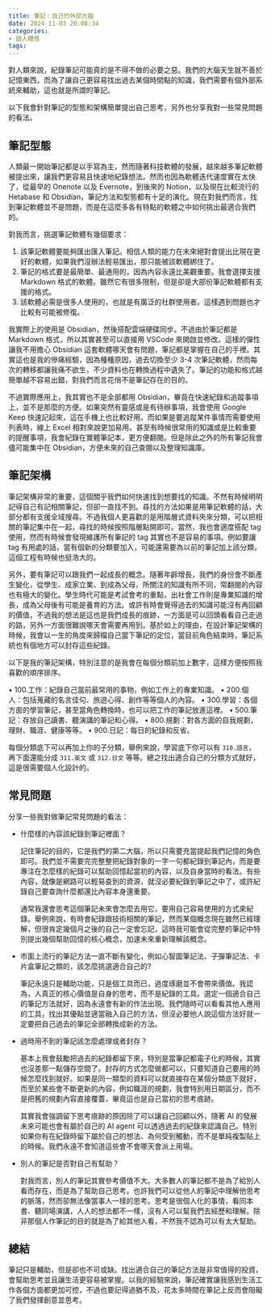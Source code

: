 ```yaml
---
title: 筆記：自己的外部大腦
date: 2024-11-03 20:08:34
categories:
- 個人體悟
tags:
---
```

對人類來說，紀錄筆記可能真的是不得不做的必要之惡。我們的大腦天生就不善於記憶東西，而為了讓自己更容易找出過去某個時間點的知識，我們需要有個外部系統來輔助，這也就是所謂的筆記。

以下我會針對筆記的型態和架構簡單提出自己思考，另外也分享我對一些常見問題的看法。

## 筆記型態

人類最一開始筆記都是以手寫為主，然而隨著科技軟體的發展，越來越多筆記軟體被提出來，讓我們更容易且快速地紀錄想法。然而也因為軟體迭代速度實在太快了，從最早的 Onenote 以及 Evernote，到後來的 Notion，以及現在比較流行的 Hetabase 和 Obsidian，筆記方法和型態都有十足的演化。現在對我們而言，找到筆記軟體並不是問題，而是在這麼多各有特點的軟體之中如何挑出最適合我們的。

對我而言，挑選筆記軟體有幾個要求：

1. 該筆記軟體要能夠匯出匯入筆記。相信人類的能力在未來絕對會提出比現在更好的軟體，如果我們沒辦法輕易匯出，那只能被該軟體綁住了。
2. 筆記的格式要是最簡單、最通用的，因為內容永遠比美觀重要。我會選擇支援 Markdown 格式的軟體。雖然它有很多限制，但是卻是大部份筆記軟體都有支援的格式。
3. 該軟體必需是很多人使用的，也就是有廣泛的社群使用者。這樣遇到問題也才比較有可能被修復。

我實際上的使用是 Obsidian，然後搭配雲端硬碟同步。不過由於筆記都是 Markdown 格式，所以其實甚至可以直接用 VSCode 來開啟並修改。這樣的彈性讓我不用擔心 Obsidian 這套軟體哪天會有問題，筆記都是掌握在自己的手裡。其實這也是我的慘痛經驗，因為種種原因，過去切換至少 3-4 次筆記軟體，然而每次的轉移都讓我痛不欲生，不少資料也在轉換過程中遺失了。筆記的功能和格式越簡單越不容易出錯，對我們而言花俏不是筆記存在的目的。

不過實際應用上，我其實也不是全部都用 Obsidian，畢竟在快速紀錄和追蹤事項上，並不是那麼的方便。如果突然有靈感或是有待辦事項，我會使用 Google Keep 快速記起來，這在手機上也比較好用。而如果是要追蹤某件事情而需要使用列表時，線上 Excel 相對來說更加易用。甚至有時候很常用的知識或是比較重要的提醒事項，我會紀錄在實體筆記本，更方便翻閱。但是除此之外的所有筆記我會儘可能集中在 Obsidian，方便未來的自己查閱以及整理知識庫。

## 筆記架構

筆記架構非常的重要，這個關乎我們如何快速找到想要找的知識。不然有時候明明記得自己有記相關筆記，但卻一直找不到。尋找的方法如果是用筆記軟體的話，大部分都有支援全域搜尋。不過我個人更喜歡的是用階層式資料夾來分類，可以把相關的筆記集中在一起，尋找的時候按照階層點開即可。當然，我也會適度搭配 tag 使用，然而有時候會發現維護所有筆記的 tag 其實也不是容易的事項。例如要讓 tag 有用處的話，當有個新的分類要加入，可能還需要為以前的筆記加上該分類，這個工程有時候也挺浩大的。

另外，要有筆記可以跟我們一起成長的概念。隨著年齡增長，我們的身份會不斷產生變化，從學生、成家立業、到成為父母，所關注的知識有所不同，常翻閱的內容也有極大的變化。學生時代可能是考試會考的重點，出社會工作則是專業知識的增長，成為父母後有可能是養育的方法。或許有時會覺得過去的知識可能沒有再回顧的價值，不過我的想法是這也是我們成長的痕跡，一方面是可以回頭看看自己走過的路，另外一方面很難說哪天會需要再用到。基於如上的理由，在設計筆記架構的時候，我會以一生的角度來歸檔自己當下筆記的定位，當目前角色結束時，筆記系統也有個地方可以封存這些紀錄。

以下是我的筆記架構，特別注意的是我會在每個分類前加上數字，這樣方便按照我喜歡的順序排序。

• 100.工作：紀錄自己當前最常用的事物，例如工作上的專業知識。
• 200.個人：包括蒐藏的名言佳句、旅遊心得、創作等等個人的內容。
• 300.學習：各個方面的學習筆記，甚至當角色轉換時，也可以把工作的筆記放進這裡。
• 500.筆記：存放自己讀書、聽演講的筆記和心得。
• 800.規劃：對各方面的自我規劃，理財、職涯、健康等等。
• 900.日記：每日的紀錄和反省。

每個分類底下可以再加上你的子分類，舉例來說，學習底下你可以有 `310.語言`，再下面還能分成 `311.英文` 或 `312.日文` 等等。總之找出適合自己的分類方式就好，這是很需要個人化設計的。

## 常見問題

分享一些我對做筆記常見問題的看法：

* 什麼樣的內容該紀錄到筆記裡面？

  記住筆記的目的，它是我們的第二大腦，所以只需要充當提起我們記憶的角色即可。我們並不需要完完整整把紀錄對象的一字一句都紀錄到筆記內，而是要專注在怎麼樣的紀錄可以幫助回憶起當初的內容，以及自身當時的看法。有些內容，就像是網路可以輕易查到的資源，就沒必要紀錄到筆記之中了，或許紀錄自己要查詢什麼都還比內容本身還重要。

  通常我還會思考這個筆記未來會怎麼去用它，要用自己容易使用的方式來紀錄。舉例來說，有時會紀錄跟技術相關的筆記，然而某個概念現在雖然已經理解，但很肯定幾個月之後的自己一定會忘記，這時我可能會從完整的筆記中特別提出幾個幫助回憶的核心概念，加速未來重新理解該概念。

* 市面上流行的筆記方法一直不斷有變化，例如心智圖筆記法、子彈筆記法、卡片盒筆記之類的，該怎麼挑選適合自己的?

  筆記永遠只是輔助功能，只是個工具而已，過度琢磨並不會帶來價值。我認為，人真正的核心價值是自身的思考，而不是紀錄的工具。選定一個適合自己的筆記方法就好，因為永遠會有新的作法出現。我們隨時可以看看其他人應用的工具，找出其優點並適當融入自己的方法，但沒必要他人說這個方法好就一定要把自己過去的筆記全部轉換成新的方法。

* 過時用不到的筆記該怎麼處理或者封存？

  基本上我會鼓勵把過去的紀錄都留下來，特別是當筆記都電子化的時候，其實也沒差那一點儲存空間了。封存的方式怎麼做都可以，只要知道自己要用的時候怎麼找到就好。如果是同一類型的資料可以就直接存在某個分類底下就好，而至於某些會不斷更新的內容，例如職涯的規劃，我會特別用日期區分，而不是把舊的規劃內容直接覆蓋，畢竟這也是自己當初的思考痕跡。

  其實我會強調留下思考痕跡的原因除了可以讓自己回顧以外，隨著 AI 的發展未來可能也會有屬於自己的 AI agent 可以透過過去的紀錄來認識自己。特別如果你有在紀錄時留下屬於自己的想法、為何受到觸動，而不是單純複製貼上的時候。我們永遠不會知道這些會不會哪天會派上用場。

* 別人的筆記是否對自己有幫助？

  對我而言，別人的筆記其實參考價值不大。大多數人的筆記都不是為了給別人看而存在，而是為了幫助自己思考。也許我們可以從他人的筆記中理解他思考的脈落，然而卻無法像當事人一樣的思考。思考是很個人化的事情，看同本書、聽同場演講，人人的想法都不一樣，沒有人可以幫我們去經歷和理解。除非那個人作筆記的目的就是為了給其他人看，不然我不認為可以有太大幫助。

## 總結

筆記只是輔助，但是卻也不可或缺。找出適合自己的筆記方法是非常值得的投資，會幫助思考並且讓生活更容易被掌握。以我的經驗來說，筆記確實讓我感到生活工作各個方面都更加可控，不過也要記得過猶不及，花太多時間在筆記上反而會阻礙了我們發揮創意並思考。
